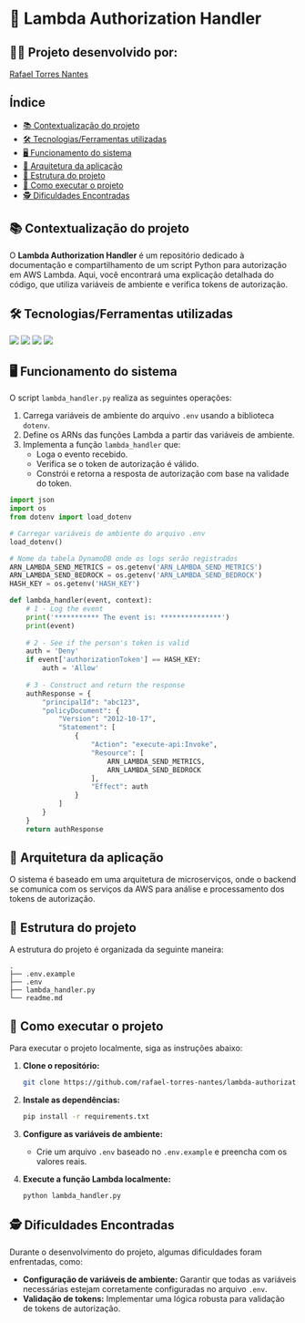 # 🔐 Lambda Authorization Handler

## 👨‍💻 Projeto desenvolvido por: 
[Rafael Torres Nantes](https://github.com/rafael-torres-nantes)

## Índice

* [📚 Contextualização do projeto](#-contextualização-do-projeto)
* [🛠️ Tecnologias/Ferramentas utilizadas](#%EF%B8%8F-tecnologiasferramentas-utilizadas)
* [🖥️ Funcionamento do sistema](#%EF%B8%8F-funcionamento-do-sistema)
* [🔀 Arquitetura da aplicação](#arquitetura-da-aplicação)
* [📁 Estrutura do projeto](#estrutura-do-projeto)
* [📌 Como executar o projeto](#como-executar-o-projeto)
* [🕵️ Dificuldades Encontradas](#%EF%B8%8F-dificuldades-encontradas)

## 📚 Contextualização do projeto

O __Lambda Authorization Handler__ é um repositório dedicado à documentação e compartilhamento de um script Python para autorização em AWS Lambda. Aqui, você encontrará uma explicação detalhada do código, que utiliza variáveis de ambiente e verifica tokens de autorização.

## 🛠️ Tecnologias/Ferramentas utilizadas

[<img src="https://img.shields.io/badge/AWS_Lambda-FF9900?logo=amazonaws&logoColor=white">](https://docs.aws.amazon.com/lambda/)
[<img src="https://img.shields.io/badge/Python-3776AB?logo=python&logoColor=white">](https://docs.python.org/3/)
[<img src="https://img.shields.io/badge/dotenv-009688?logo=python&logoColor=white">](https://pypi.org/project/python-dotenv/)
[<img src="https://img.shields.io/badge/AWS_CLI-232F3E?logo=amazonaws&logoColor=white">](https://docs.aws.amazon.com/cli/)

## 🖥️ Funcionamento do sistema

O script `lambda_handler.py` realiza as seguintes operações:
1. Carrega variáveis de ambiente do arquivo `.env` usando a biblioteca `dotenv`.
2. Define os ARNs das funções Lambda a partir das variáveis de ambiente.
3. Implementa a função `lambda_handler` que:
     - Loga o evento recebido.
     - Verifica se o token de autorização é válido.
     - Constrói e retorna a resposta de autorização com base na validade do token.

```python
import json
import os
from dotenv import load_dotenv

# Carregar variáveis de ambiente do arquivo .env
load_dotenv()

# Nome da tabela DynamoDB onde os logs serão registrados
ARN_LAMBDA_SEND_METRICS = os.getenv('ARN_LAMBDA_SEND_METRICS')
ARN_LAMBDA_SEND_BEDROCK = os.getenv('ARN_LAMBDA_SEND_BEDROCK')
HASH_KEY = os.getenv('HASH_KEY')

def lambda_handler(event, context):
    # 1 - Log the event
    print('*********** The event is: ***************')
    print(event)
    
    # 2 - See if the person's token is valid
    auth = 'Deny'
    if event['authorizationToken'] == HASH_KEY:
        auth = 'Allow'
    
    # 3 - Construct and return the response
    authResponse = {
        "principalId": "abc123",
        "policyDocument": {
            "Version": "2012-10-17",
            "Statement": [
                {
                    "Action": "execute-api:Invoke",
                    "Resource": [
                        ARN_LAMBDA_SEND_METRICS,
                        ARN_LAMBDA_SEND_BEDROCK
                    ],
                    "Effect": auth
                }
            ]
        }
    }
    return authResponse
```

## 🔀 Arquitetura da aplicação

O sistema é baseado em uma arquitetura de microserviços, onde o backend se comunica com os serviços da AWS para análise e processamento dos tokens de autorização.

## 📁 Estrutura do projeto

A estrutura do projeto é organizada da seguinte maneira:

```
.
├── .env.example
├── .env
├── lambda_handler.py
└── readme.md
```

## 📌 Como executar o projeto

Para executar o projeto localmente, siga as instruções abaixo:

1. **Clone o repositório:**
   ```bash
   git clone https://github.com/rafael-torres-nantes/lambda-authorization-handler.git
   ```

2. **Instale as dependências:**
   ```bash
   pip install -r requirements.txt
   ```

3. **Configure as variáveis de ambiente:**
   - Crie um arquivo `.env` baseado no `.env.example` e preencha com os valores reais.

4. **Execute a função Lambda localmente:**
   ```bash
   python lambda_handler.py
   ```

## 🕵️ Dificuldades Encontradas

Durante o desenvolvimento do projeto, algumas dificuldades foram enfrentadas, como:

- **Configuração de variáveis de ambiente:** Garantir que todas as variáveis necessárias estejam corretamente configuradas no arquivo `.env`.
- **Validação de tokens:** Implementar uma lógica robusta para validação de tokens de autorização.

